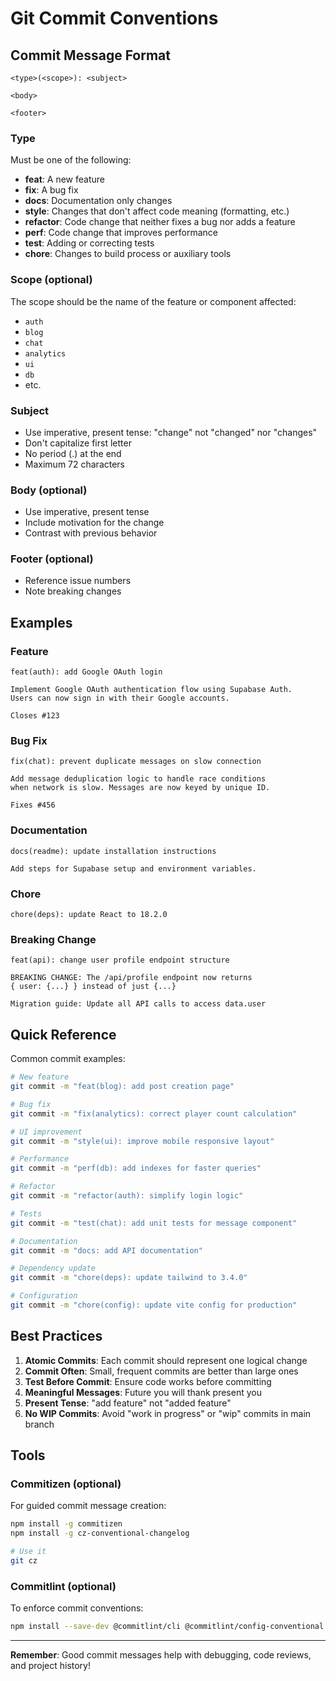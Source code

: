 # Git Commit Conventions

## Commit Message Format

```
<type>(<scope>): <subject>

<body>

<footer>
```

### Type
Must be one of the following:

- **feat**: A new feature
- **fix**: A bug fix
- **docs**: Documentation only changes
- **style**: Changes that don't affect code meaning (formatting, etc.)
- **refactor**: Code change that neither fixes a bug nor adds a feature
- **perf**: Code change that improves performance
- **test**: Adding or correcting tests
- **chore**: Changes to build process or auxiliary tools

### Scope (optional)
The scope should be the name of the feature or component affected:
- `auth`
- `blog`
- `chat`
- `analytics`
- `ui`
- `db`
- etc.

### Subject
- Use imperative, present tense: "change" not "changed" nor "changes"
- Don't capitalize first letter
- No period (.) at the end
- Maximum 72 characters

### Body (optional)
- Use imperative, present tense
- Include motivation for the change
- Contrast with previous behavior

### Footer (optional)
- Reference issue numbers
- Note breaking changes

## Examples

### Feature
```
feat(auth): add Google OAuth login

Implement Google OAuth authentication flow using Supabase Auth.
Users can now sign in with their Google accounts.

Closes #123
```

### Bug Fix
```
fix(chat): prevent duplicate messages on slow connection

Add message deduplication logic to handle race conditions
when network is slow. Messages are now keyed by unique ID.

Fixes #456
```

### Documentation
```
docs(readme): update installation instructions

Add steps for Supabase setup and environment variables.
```

### Chore
```
chore(deps): update React to 18.2.0
```

### Breaking Change
```
feat(api): change user profile endpoint structure

BREAKING CHANGE: The /api/profile endpoint now returns
{ user: {...} } instead of just {...}

Migration guide: Update all API calls to access data.user
```

## Quick Reference

Common commit examples:

```bash
# New feature
git commit -m "feat(blog): add post creation page"

# Bug fix
git commit -m "fix(analytics): correct player count calculation"

# UI improvement
git commit -m "style(ui): improve mobile responsive layout"

# Performance
git commit -m "perf(db): add indexes for faster queries"

# Refactor
git commit -m "refactor(auth): simplify login logic"

# Tests
git commit -m "test(chat): add unit tests for message component"

# Documentation
git commit -m "docs: add API documentation"

# Dependency update
git commit -m "chore(deps): update tailwind to 3.4.0"

# Configuration
git commit -m "chore(config): update vite config for production"
```

## Best Practices

1. **Atomic Commits**: Each commit should represent one logical change
2. **Commit Often**: Small, frequent commits are better than large ones
3. **Test Before Commit**: Ensure code works before committing
4. **Meaningful Messages**: Future you will thank present you
5. **Present Tense**: "add feature" not "added feature"
6. **No WIP Commits**: Avoid "work in progress" or "wip" commits in main branch

## Tools

### Commitizen (optional)
For guided commit message creation:
```bash
npm install -g commitizen
npm install -g cz-conventional-changelog

# Use it
git cz
```

### Commitlint (optional)
To enforce commit conventions:
```bash
npm install --save-dev @commitlint/cli @commitlint/config-conventional
```

---

**Remember**: Good commit messages help with debugging, code reviews, and project history!
